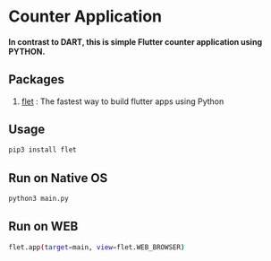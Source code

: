 #  Counter Application

#### In contrast to DART, this is simple Flutter counter application using PYTHON.

## Packages
1. [flet](https://flet.dev/) : The fastest way to build flutter apps using Python

## Usage
```bash
pip3 install flet
```

## Run on Native OS
```bash
python3 main.py
```

## Run on WEB
```bash
flet.app(target=main, view=flet.WEB_BROWSER)
```
